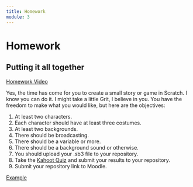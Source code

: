 ```yaml
---
title: Homework
module: 3
---
```


# Homework

## Putting it all together

<p><a href="//www.youtube.com/embed/AT1LSPdAOMU" data-lity>Homework Video</a></p>

Yes, the time has come for you to create a small story or game in Scratch.  I know you can do it. I might take a little Grit, I believe in you.  You have the freedom to make what you would like, but here are the objectives:

1. At least two characters.
2. Each character should have at least three costumes.
3. At least two backgrounds.
4. There should be broadcasting.
5. There should be a variable or more.
6. There should be a background sound or otherwise.
7. You should upload your .sb3 file to your repository.
8. Take the <a href="https://kahoot.it/challenge/04484898?challenge-id=84387498-97d5-4d82-ae4e-eabb1c94cf58_1611068304931" target="_new">Kahoot Quiz</a> and submit your results to your repository.
9. Submit your repository link to Moodle.

<a href="https://github.com/Montana-Media-Arts/120_CreativeCoding1-Spring2021-Samples/Homework%203" target="_new">Example</a>